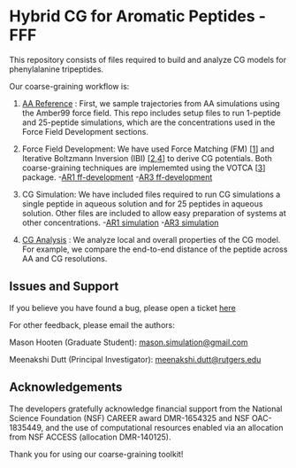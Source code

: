 # Hybrid CG for Aromatic Peptides - FFF

This repository consists of files required to build and analyze CG models for phenylalanine tripeptides.

Our coarse-graining workflow is: 

1. [AA Reference](AA) : First, we sample trajectories from AA simulations using the Amber99 force field. This repo includes setup files to run 1-peptide and 25-peptide simulations, which are the concentrations used in the Force Field Development sections.

2. Force Field Development: We have used Force Matching (FM) [[1](https://doi.org/10.1021/jp044629q)] and Iterative Boltzmann Inversion (IBI) [[2](https://doi.org/10.1002/1439-7641(20020916)3:9%3C754::AID-CPHC754%3E3.0.CO;2-U),[4](https://doi.org/10.1002/jcc.10307)] to derive CG potentials. Both coarse-graining techniques are implememted using the VOTCA [[3](https://doi.org/10.1021/ct900369w)] package.
    -[AR1 ff-development](AR1/ff-development)
    -[AR3 ff-development](AR3/ff-development)
    
3. CG Simulation: We have included files required to run CG simulations a single peptide in aqueous solution and for 25 peptides in aqueous solution. Other files are included to allow easy preparation of systems at other concentrations.
    -[AR1 simulation](AR1/simulations)
    -[AR3 simulation](AR3/simulations)

4. [CG Analysis](analysiis) : We analyze local and overall properties of the CG model. For example, we compare the end-to-end distance of the peptide across AA and CG resolutions. 

## Issues and Support

If you believe you have found a bug, please open a ticket [here](https://github.com/duttm/Hybrid_Bottom-Up_Coarse-Grained_Model_for_Aromatic_Peptides/issues)

For other feedback, please email the authors:

Mason Hooten (Graduate Student): mason.simulation@gmail.com

Meenakshi Dutt (Principal Investigator): meenakshi.dutt@rutgers.edu 

## Acknowledgements

The developers gratefully acknowledge financial support from the National Science Foundation (NSF) CAREER award DMR-1654325 and NSF OAC-1835449, and the use of computational resources enabled via an allocation from NSF ACCESS (allocation DMR-140125).

Thank you for using our coarse-graining toolkit!




